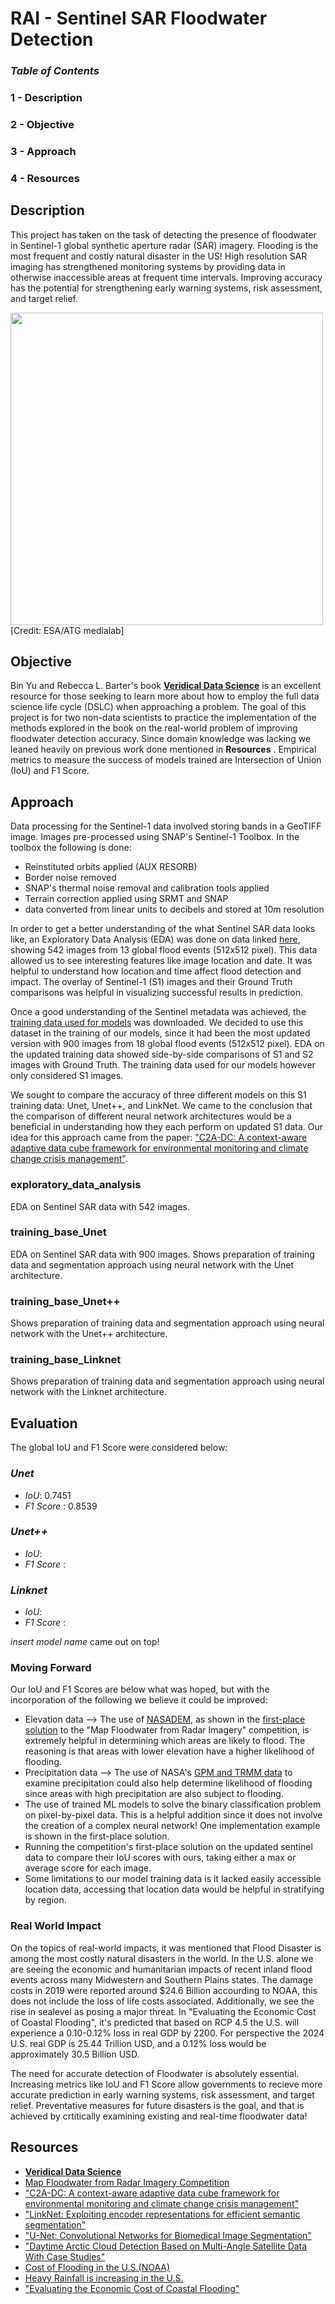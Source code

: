 # RAI - Sentinel SAR Floodwater Detection

### _Table of Contents_
### 1 - Description
### 2 - Objective
### 3 - Approach
### 4 - Resources


## Description

This project has taken on the task of detecting the presence of floodwater in Sentinel-1 global synthetic aperture radar (SAR) imagery. Flooding is the most frequent and costly natural disaster in the US! High resolution SAR imaging has strengthened monitoring systems by providing data in otherwise inaccessible areas at frequent time intervals. Improving accuracy has the potential for strengthening early warning systems, risk assessment, and target relief.

<img src="https://www.esa.int/var/esa/storage/images/esa_multimedia/images/2014/01/sentinel-1_radar_vision/13494392-1-eng-GB/Sentinel-1_radar_vision_pillars.jpg" width="500">
[Credit: ESA/ATG medialab]


## Objective

Bin Yu and Rebecca L. Barter's book [__Veridical Data Science__](https://vdsbook.com/) is an excellent resource for those seeking to learn more about how to employ the full data science life cycle (DSLC) when approaching a problem. The goal of this project is for two non-data scientists to practice the implementation of the methods explored in the book on the real-world problem of improving floodwater detection accuracy. Since domain knowledge was lacking we leaned heavily on previous work done mentioned in __Resources__ . Empirical metrics to measure the success of models trained are Intersection of Union (IoU) and F1 Score. 

## Approach

Data processing for the Sentinel-1 data involved storing bands in a GeoTIFF image. Images pre-processed using SNAP's Sentinel-1 Toolbox. In the toolbox the following is done:
- Reinstituted orbits applied (AUX RESORB)
- Border noise removed
- SNAP's thermal noise removal and calibration tools applied
- Terrain correction applied using SRMT and SNAP
- data converted from linear units to decibels and stored at 10m resolution

In order to get a better understanding of the what Sentinel SAR data looks like, an Exploratory Data Analysis (EDA) was done on data linked [here](https://www.kaggle.com/datasets/salazarslytherin/stac-overflow-microsoftdrivendata-competition), showing 542 images from 13 global flood events (512x512 pixel). This data allowed us to see interesting features like image location and date. It was helpful to understand how location and time affect flood detection and impact. The overlay of Sentinel-1 (S1) images and their Ground Truth comparisons was helpful in visualizing successful results in prediction.

Once a good understanding of the Sentinel metadata was achieved, the [training data used for models](https://beta.source.coop/repositories/c2sms/c2smsfloods/description/) was downloaded. We decided to use this dataset in the training of our models, since it had been the most updated version with 900 images from 18 global flood events (512x512 pixel). EDA on the updated training data showed side-by-side comparisons of S1 and S2 images with Ground Truth. The training data used for our models however only considered S1 images.

We sought to compare the accuracy of three different models on this S1 training data: Unet, Unet++, and LinkNet. We came to the conclusion that the comparison of different neural network architectures would be a beneficial in understanding how they each perform on updated S1 data. Our idea for this approach came from the paper: ["C2A-DC: A context-aware adaptive data cube framework for environmental monitoring and climate change crisis management"](https://www.sciencedirect.com/science/article/pii/S2352938524000351).

### exploratory_data_analysis
EDA on Sentinel SAR data with 542 images.

### training_base_Unet
EDA on Sentinel SAR data with 900 images. Shows preparation of training data and segmentation approach using neural network with the Unet architecture.

### training_base_Unet++
Shows preparation of training data and segmentation approach using neural network with the Unet++ architecture.

### training_base_Linknet
Shows preparation of training data and segmentation approach using neural network with the Linknet architecture.

## Evaluation
The global IoU and F1 Score were considered below:

### _Unet_
- _IoU_: 0.7451
- _F1 Score_ : 0.8539

### _Unet++_
- _IoU_:
- _F1 Score_ :

### _Linknet_
- _IoU_:
- _F1 Score_ :

 _insert model name_ came out on top! 

 ### Moving Forward
 Our IoU and F1 Scores are below what was hoped, but with the incorporation of the following we believe it could be improved:
- Elevation data --> The use of [NASADEM](https://www.earthdata.nasa.gov/esds/competitive-programs/measures/nasadem), as shown in the [first-place solution](https://github.com/sweetlhare/STAC-Overflow) to the "Map Floodwater from Radar Imagery" competition, is extremely helpful in determining which areas are likely to flood. The reasoning is that areas with lower elevation have a higher likelihood of flooding. 
- Precipitation data --> The use of NASA's [GPM and TRMM data](https://gpm.nasa.gov/data) to examine precipitation could also help determine likelihood of flooding since areas with high precipitation are also subject to flooding.
- The use of trained ML models to solve the binary classification problem on pixel-by-pixel data. This is a helpful addition since it does not involve the creation of a complex neural network! One implementation example is shown in the first-place solution.
- Running the competition's first-place solution on the updated sentinel data to compare their IoU scores with ours, taking either a max or average score for each image.
- Some limitations to our model training data is it lacked easily accessible location data, accessing that location data would be helpful in stratifying by region.

### Real World Impact 
On the topics of real-world impacts, it was mentioned that Flood Disaster is among the most costly natural disasters in the world. In the U.S. alone we are seeing the economic and humanitarian impacts of recent inland flood events across many Midwestern and Southern Plains states. The damage costs in 2019 were reported around $24.6 Billion accourding to NOAA, this does not include the loss of life costs associated. Additionally, we see the rise in sealevel as posing a major threat. In "Evaluating the Economic Cost of Coastal Flooding", it's predicted that based on RCP 4.5 the U.S. will experience a 0.10-0.12% loss in real GDP by 2200. For perspective the 2024 U.S. real GDP is 25.44 Trillion USD, and a 0.12% loss would be approximately 30.5 Billion USD.

The need for accurate detection of Floodwater is absolutely essential. Increasing metrics like IoU and F1 Score allow governments to recieve more accurate prediction in early warning systems, risk assessment, and target relief. Preventative measures for future disasters is the goal, and that is achieved by crtitically examining existing and real-time floodwater data!


## Resources
- [__Veridical Data Science__](https://vdsbook.com/)
- [Map Floodwater from Radar Imagery Competition](https://www.drivendata.org/competitions/81/detect-flood-water/)
- ["C2A-DC: A context-aware adaptive data cube framework for environmental monitoring and climate change crisis management"](https://www.sciencedirect.com/science/article/pii/S2352938524000351)
- ["LinkNet: Exploiting encoder representations for efficient semantic segmentation"](https://ieeexplore.ieee.org/document/8305148)
- ["U-Net: Convolutional Networks for Biomedical Image Segmentation"](https://arxiv.org/abs/1505.04597)
- ["Daytime Arctic Cloud Detection Based on Multi-Angle Satellite Data With Case Studies"](https://www.researchgate.net/publication/4742960_Daytime_Arctic_Cloud_Detection_Based_on_Multi-Angle_Satellite_Data_With_Case_Studies)
- [Cost of Flooding in the U.S.(NOAA)](https://www.ncei.noaa.gov/access/monitoring/dyk/billions-calculations)
- [Heavy Rainfall is increasing in the U.S.](https://nca2014.globalchange.gov/highlights/report-findings/extreme-weather#narrative-page-20985)
- ["Evaluating the Economic Cost of Coastal Flooding"](https://www.aeaweb.org/articles?id=10.1257/mac.20180366)
